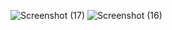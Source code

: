![Screenshot (17)](https://github.com/Charliehexx/Devops-stuff/assets/86345323/3c518fc3-52e0-413f-8033-3e423e693fb9)
![Screenshot (16)](https://github.com/Charliehexx/Devops-stuff/assets/86345323/ef7b6a16-3422-428a-b16a-0a9dd0ef33b6)
